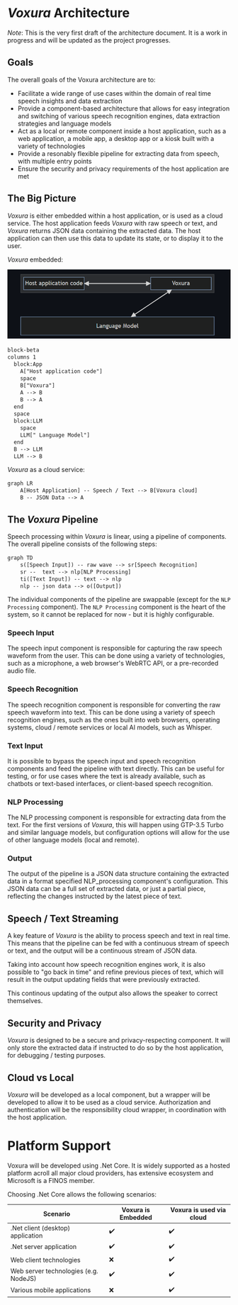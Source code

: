 # _Voxura_ Architecture

_Note_: This is the very first draft of the architecture document. It is a work in progress and will be updated as the project progresses.

## Goals
The overall goals of the Voxura architecture are to:
- Facilitate a wide range of use cases within the domain of real time speech insights and data extraction
- Provide a component-based architecture that allows for easy integration and switching of various speech recognition engines, data extraction strategies and language models
- Act as a local or remote component inside a host application, such as a web application, a mobile app, a desktop app or a kiosk built with a variety of technologies
- Provide a resonably flexible pipeline for extracting data from speech, with multiple entry points
- Ensure the security and privacy requirements of the host application are met

## The Big Picture

_Voxura_ is either embedded within a host application, or is used as a cloud service. The host application feeds _Voxura_ with raw speech or text, and _Voxura_ returns JSON data containing the extracted data. The host application can then use this data to update its state, or to display it to the user.

_Voxura_ embedded:

![alt text](image.png)
    
```mermaid
block-beta
columns 1
  block:App
    A["Host application code"]
    space
    B["Voxura"]
    A --> B
    B --> A
  end
  space
  block:LLM
    space
    LLM[" Language Model"]
  end
  B --> LLM
  LLM --> B  
```

_Voxura_ as a cloud service:
```mermaid
graph LR
    A[Host Application] -- Speech / Text --> B[Voxura cloud] 
    B -- JSON Data --> A
```

## The _Voxura_ Pipeline

Speech processing within _Voxura_ is linear, using a pipeline of components. The overall pipeline consists of the following steps:

```mermaid
graph TD
    s([Speech Input]) -- raw wave --> sr[Speech Recognition]
    sr --  text --> nlp[NLP Processing]
    ti([Text Input]) -- text --> nlp
    nlp -- json data --> o([Output])
```

The individual components of the pipeline are swappable (except for the `NLP Processing` component). The `NLP Processing` component is the heart of the system, so it cannot be replaced for now - but it is highly configurable.

### Speech Input
The speech input component is responsible for capturing the raw speech waveform from the user. This can be done using a variety of technologies, such as a microphone, a web browser's WebRTC API, or a pre-recorded audio file. 

### Speech Recognition
The speech recognition component is responsible for converting the raw speech waveform into text. This can be done using a variety of speech recognition engines, such as the ones built into web browsers, operating systems, cloud / remote services or local AI models, such as Whisper.

### Text Input
It is possible to bypass the speech input and speech recognition components and feed the pipeline with text directly. This can be useful for testing, or for use cases where the text is already available, such as chatbots or text-based interfaces, or client-based speech recognition.

### NLP Processing
The NLP processing component is responsible for extracting data from the text. For the first versions of _Voxura_, this will happen using GTP-3.5 Turbo and similar language models, but configuration options will allow for the use of other language models (local and remote).

### Output
The output of the pipeline is a JSON data structure containing the extracted data in a format specified NLP_processing component's configuration. This JSON data can be a full set of extracted data, or just a partial piece, reflecting the changes instructed by the latest piece of text.

## Speech / Text Streaming
A key feature of _Voxura_ is the ability to process speech and text in real time. This means that the pipeline can be fed with a continuous stream of speech or text, and the output will be a continuous stream of JSON data. 

Taking into account how speech recognition engines work, it is also possible to "go back in time" and refine previous pieces of text, which will result in the output updating fields that were previously extracted. 

This continous updating of the output also allows the speaker to correct themselves.

## Security and Privacy
_Voxura_ is designed to be a secure and privacy-respecting component. It will only store the extracted data if instructed to do so by the host application, for debugging / testing purposes.

## Cloud vs Local
_Voxura_ will be developed as a local component, but a wrapper will be developed to allow it to be used as a cloud service. Authorization and authentication will be the responsibility cloud wrapper, in coordination with the host application.

# Platform Support
Voxura will be developed using .Net Core. It is widely supported as a hosted platform acroll all major cloud providers, has extensive ecosystem and Microsoft is a FINOS member. 

Choosing .Net Core allows the following scenarios:

| Scenario                                | Voxura is Embedded | Voxura is used via cloud |
|-----------------------------------------|--------------------|--------------------------|
| .Net client (desktop) application       |         ✔️         |           ✔️            |
| .Net server application                 |         ✔️         |           ✔️            |
| Web client technologies                 |         ❌         |           ✔️            |
| Web server technologies (e.g. NodeJS)   |         ✔️         |           ✔️            |
| Various mobile applications             |         ❌         |           ✔️            |
